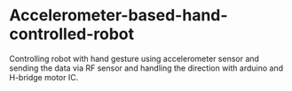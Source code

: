 # Accelerometer-based-hand-controlled-robot
Controlling robot with hand gesture using accelerometer sensor and sending the data via RF sensor and handling the direction with arduino and H-bridge motor IC.
